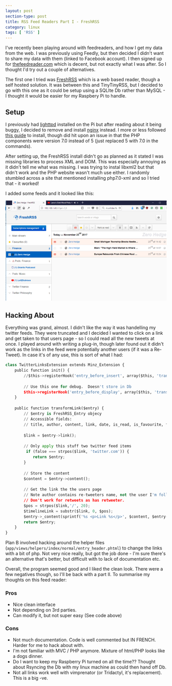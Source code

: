 ```yaml
---
layout: post
section-type: post
title: RSS Feed Readers Part I - FreshRSS
category: linux
tags: [ 'RSS' ]
---
```


I've recently been playing around with feedreaders, and how I get my data from the web.  I was previously using Feedly, but then decided I didn't want to share my data with them (linked to Facebook account).  I then signed up for [thefeedreader.com](www.thefeedreader.com) which is decent, but not exactly what I was after. So I thought I'd try out a couple of alternatives.

The first one I tried was [FreshRSS](https://www.freshrss.org/) which is a web based reader, though a self hosted solution.  It was between this and TinyTinyRSS, but I decided to go with this one as it could be setup using a SQLIte Db rather than MySQL - I thought it would be easier for my Raspbery Pi to handle.

## Setup

I previously had [lighttpd](https://www.lighttpd.net) installed on the Pi but after reading about it being buggy, I decided to remove and install [nginx](https://nginx.org/) instead.  I more or less followed [this guide](http://www.pihomeserver.fr/en/2013/05/08/raspberry-pi-home-server-installer-un-agregateur-de-flux-rss-pour-remplacer-google-reader/) to install, though did hit upon an issue in that the PHP components were version 7.0 instead of 5 (just replaced 5 with 7.0 in the commands).

After setting up, the FreshRSS install didn't go as planned as it stated I was missing libraries to process XML and DOM.  This was especially annoying as it didn't tell me what was missing.  I was trying to instal libxml2 but that didn't work and the PHP website wasn't much use either.  I randomly stumbled across a site that mentioned installing php7.0-xml and so I tried that - it worked!

I added some feeds and it looked like this:

![FreshRSS](/img/2017/20171123_FreshRSS_Small.png)

## Hacking About

Everything was grand, almost.  I didn't like the way it was handelling my twitter feeds.  They were truncated and I decided I wanted to click on a link and get taken to that users page - so I could read all the new tweets at once.  I played around with writing a plug-in, though later found out it didn't work as the links in the feed were potentially another users (if it was a Re-Tweet).  In case it's of any use, this is sort of what I had:

```python
class TwitterLinksExtension extends Minz_Extension {
	public function init() {
		//$this->registerHook('entry_before_insert', array($this, 'transformLink'));

		// Use this one for debug.  Doesn't store in Db
		$this->registerHook('entry_before_display', array($this, 'transformLink'));
	}

	public function transformLink($entry) {
		// $entry is FreshRSS_Entry objecy
		// Accessible fields:
		// title, author, content, link, date, is_read, is_favourite, feed

		$link = $entry->link();

		// Only apply this stuff two twitter feed items
		 if (false === strpos($link, 'twitter.com')) {
			return $entry;
		}

		// Store the content
		$content = $entry->content();

		// Get the link the the users page
		// Note author contains re-tweeters name, not the user I'm following
		// Don't work for retweets as has retweeter.
		$pos = strpos($link,'/', 20);
		$timelineLink = substr($link, 0, $pos);
		$entry->_content(sprintf('%s <p>Link %s</p>', $content, $entry->feed()));
		return $entry;
	}
}
```

Plan B involved hacking around the helper files (`app/views/helpers/index/normal/entry_header.phtml`) to change the links with a bit of php.  Not very nice really, but got the job done -  I'm sure there's an alternative that's better, but difficult with to lack of documentation etc.

Overall, the program seemed good and I liked the clean look.  There were a few negatives though, so I'll be back with a part II.  To summarise my thoughts on this feed reader:

### Pros

- Nice clean interface
- Not depending on 3rd parties.  
- Can modify it, but not super easy (See code above)

### Cons

- Not much documentation.  Code is well commented but IN FRENCH. Harder for me to hack about with.
- I'm not familiar with MVC / PHP anymore.  Mixture of html/PHP looks like a dogs dinner.
- Do I want to keep my Raspberry Pi turned on all the time?? Thought about Rsyncing the Db with my linux machine as could then hand off Db.
- Not all links work well with vimprenator (or Tridactyl, it's replacement). This is a big -ve.


